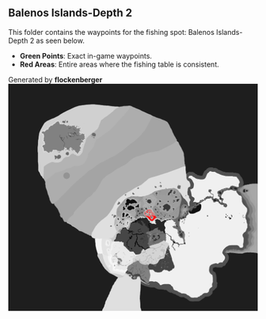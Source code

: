 ## Balenos Islands-Depth 2
This folder contains the waypoints for the fishing spot: Balenos Islands-Depth 2 as seen below.

- **Green Points**: Exact in-game waypoints.
- **Red Areas**: Entire areas where the fishing table is consistent.

Generated by **flockenberger**
![Balenos Islands-Depth 2](./Preview.png?raw=true "Balenos Islands-Depth 2")